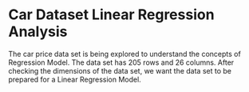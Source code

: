 # Car Dataset Linear Regression Analysis
 The car price data set is being explored to understand the concepts of Regression Model. The data set has 205 rows and 26 columns. After checking the dimensions of the data set, we want the data set to be prepared for a Linear Regression Model.
